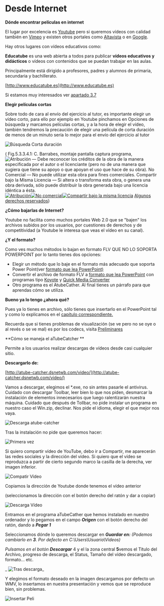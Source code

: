 # Desde Internet

**Dónde encontrar películas en internet**

El lugar por excelencia es [Youtube](http://es.youtube.com/) pero si queremos vídeos con calidad también en [Vimeo](http://www.vimeo.com/) y existen otros portales como [Altavista](http://es.altavista.com/video/default) o en [Google](http://video.google.es/?hl=es&tab=wv).

Hay otros lugares con vídeos educativos como:

**Educatube** es una web abierta a todos para publicar **vídeos educativos y didácticos** o vídeos con contenidos que se puedan trabajar en las aulas.

Principalmente está dirigido a profesores, padres y alumnos de primaria, secundaria y bachillerato.

[http://www.educatube.es](http://www.educatube.es)

Si estamos muy interesados ver [apartado 3.7](dnde_podemos_conseguir_vdeos_educativos.md)

**Elegir películas cortas**

Sobre todo de cara al envío del ejercicio al tutor, es importante elegir un vídeo corto, para ello por ejemplo en Youtube pinchamos en Opciones de búsqueda y marcamos películas cortas, y a la hora de elegir el vídeo, también tendremos la precaución de elegir una película de corta duración de menos de un minuto sería lo mejor para el envío del ejercicio al tutor


![Búsqueda Corta duración](img/busqueda-youtube.png "Búsqueda Corta duración")



( Fig.5.3.3.4.1: C. Barrabes, montaje pantalla captura programa, ![Atribución — Debe reconocer los créditos de la obra de la manera especificada por el autor o el licenciante (pero no de una manera que sugiera que tiene su apoyo o que apoyan el uso que hace de su obra). No Comercial — No puede utilizar esta obra para fines comerciales. Compartir bajo la Misma Licencia — Si altera o transforma esta obra, o genera una obra derivada, sólo puede distribuir la obra generada bajo una licencia idéntica a ésta.](img/1algunosderechosreservados.png "Licencia Atribución, no comercial y Compartir bajo la Misma Licencia")[![Atribución](http://l.yimg.com/g/images/spaceout.gif "Atribución")![No comercial](http://l.yimg.com/g/images/spaceout.gif "No comercial")![Compartir bajo la misma licencia](http://l.yimg.com/g/images/spaceout.gif "Compartir bajo la misma licencia")](http://creativecommons.org/licenses/by-nc-sa/2.0/) [Algunos derechos reservados](http://creativecommons.org/licenses/by-nc-sa/2.0/deed.es "Derechos reservados. Atribución-NoComercial-CompartirIgual 2.0 Genérica (CC BY-NC-SA 2.0)"))


**¿Cómo bajarlas de Internet?**

Youtube no facilita como muchos portales Web 2.0 que se "bajen" los archivos subidos por los usuarios, por cuestiones de derechos y de competitividad (a Youtube le interesa que veas el vídeo en su canal).

**¿Y el formato?**

Como ves muchos métodos lo bajan en formato FLV QUE NO LO SOPORTA POWERPOINT por lo tanto tienes dos opciones:

*   Elegir un método que lo baje en el formato más adecuado que soporta Power Point(ver [formato que lea PowerPoint)](formatos2.html)
*   Convertir el archivo de formato FLV a [formato que lea PowerPoint](formatos2.html) con programas tipo [Koyote](http://koyote-free-video-converter.softonic.com/) y [Quick Media Converter](http://quick-media-converter.softonic.com/)
*   Otro programa es el AtubeCather. Al final tienes un párrafo para que aprendas cómo se utiliza.

  

**Bueno ya lo tengo ¿ahora qué?**

Pues ya lo tienes en archivo, sólo tienes que insertarlo en el PowerPoint tal y como lo explicamos en el [capítulo correspondiente.](desde_archivo2.html)

Recuerda que si tienes problemas de visualización (se ve pero no se oye o al revés o se ve mal) es por los codecs, visita [Preliminares](formatos2.html)

**Cómo se maneja el aTubeCatcher **

Permite a los usuarios realizar descargas de vídeos desde casi cualquier sitio.

**Descargarlo de:**

[http://atube-catcher.dsnetwb.com/video/](http://atube-catcher.dsnetwb.com/video/)

Vamos a descargar, elegimos el *.exe, no sin antes pasarle el antivirus. Cuidado con descargar Toolbar, leer bien lo que nos piden, desmarcar la instalación de elementos innecesarios que luego ralentizarán nuestra máquina. Cuidado que después de Tollbar, no pide instalar un programa en nuestro caso el Win.zip, declinar. Nos pide el idioma, elegir el que mejor nos vaya.


![Descarga atube-catcher](img/toolbar.png "Descarga atube-catcher")


Tras la instalación no pide que queremos hacer:


![Primera vez](img/primeravezatube-catcher.png "aTube Catcher 1ª -vez")


Si quiero compartir vídeo de YouTube, debo ir a Compartir, me aparecerán las redes sociales y la dirección del vídeo. Si quiero que el vídeo se reproduzca a partir de cierto segundo marco la casilla de la derecha, ver imagen inferior.


![Compatir Vídeo](img/compartirvideoyoutube.png "Compatir Vídeo")

Copiamos la dirección de Youtube donde tenemos el vídeo anterior

(seleccionamos la dirección con el botón derecho del ratón y dar a copiar)


![Descarga Vídeo](img/descargavideoaTube.png "Descarga aTube")



Entramos en el programa aTubeCather que hemos instalado en nuestro ordenador y lo pegamos en el campo **_Origen_** con el botón derecho del ratón, dando a **_Pegar 1_**

Seleccionamos dónde lo queremos descargar en **_Guardar en:_** _(Podemos cambiarlo en **3**. Por defecto en C:\\Users\\Usuario\\Videos)_

_Pulsamos en el botón **_Descargar_**_ 4 y el la zona central **5**vemos el Título del Archivo, progreso de descarga, el Status, Tamaño del vídeo descargado, formato... etc.


_ ![Tras descarga](img/partesatubetrasdescarga.png "Descarga")_


Y elegimos el formato deseado en la imagen descargamos por defecto un WMV, lo insertamos en nuestra presentación y vemos que se reproduce bien, sin problemas.


![Insertar Peli](img/insertar-peli-desde-archivo.png "Insertar Peli")




